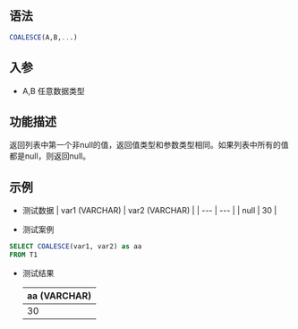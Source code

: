 ## 语法

```sql
COALESCE(A,B,...)
```

## 入参

- A,B 任意数据类型

## 功能描述

返回列表中第一个非null的值，返回值类型和参数类型相同。如果列表中所有的值都是null，则返回null。

## 示例

- 测试数据 | var1 (VARCHAR) | var2 (VARCHAR) | | --- | --- | | null | 30 |


- 测试案例

```sql
SELECT COALESCE(var1, var2) as aa
FROM T1
```

- 测试结果

  | aa (VARCHAR) |
    | --- |
  | 30 |

